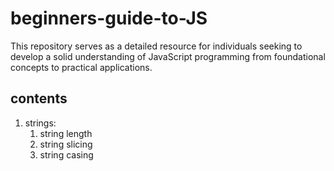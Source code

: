 # beginners-guide-to-JS
This repository serves as a detailed resource for individuals seeking to develop a solid understanding of JavaScript programming from foundational concepts to practical applications.
## contents
1. strings:
   1. string length
   2. string slicing
   3. string casing

